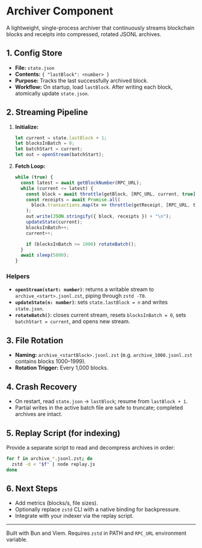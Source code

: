 # Archiver Component

A lightweight, single-process archiver that continuously streams blockchain blocks and receipts into compressed, rotated JSONL archives.

## 1. Config Store

* **File:** `state.json`
* **Contents:** `{ "lastBlock": <number> }`
* **Purpose:** Tracks the last successfully archived block.
* **Workflow:** On startup, load `lastBlock`. After writing each block, atomically update `state.json`.

## 2. Streaming Pipeline

1. **Initialize:**

   ```js
   let current = state.lastBlock + 1;
   let blocksInBatch = 0;
   let batchStart = current;
   let out = openStream(batchStart);
   ```
2. **Fetch Loop:**

   ```js
   while (true) {
     const latest = await getBlockNumber(RPC_URL);
     while (current <= latest) {
       const block = await throttle(getBlock, [RPC_URL, current, true]);
       const receipts = await Promise.all(
         block.transactions.map(tx => throttle(getReceipt, [RPC_URL, tx.hash]))
       );
       out.write(JSON.stringify({ block, receipts }) + "\n");
       updateState(current);
       blocksInBatch++;
       current++;

       if (blocksInBatch >= 1000) rotateBatch();
     }
     await sleep(5000);
   }
   ```

### Helpers

* **`openStream(start: number)`**: returns a writable stream to `archive_<start>.jsonl.zst`, piping through `zstd -T0`.
* **`updateState(n: number)`**: sets `state.lastBlock = n` and writes `state.json`.
* **`rotateBatch()`**: closes current stream, resets `blocksInBatch = 0`, sets `batchStart = current`, and opens new stream.

## 3. File Rotation

* **Naming:** `archive_<startBlock>.jsonl.zst` (e.g. `archive_1000.jsonl.zst` contains blocks 1000–1999).
* **Rotation Trigger:** Every 1,000 blocks.

## 4. Crash Recovery

* On restart, read `state.json` → `lastBlock`; resume from `lastBlock + 1`.
* Partial writes in the active batch file are safe to truncate; completed archives are intact.

## 5. Replay Script (for indexing)

Provide a separate script to read and decompress archives in order:

```bash
for f in archive_*.jsonl.zst; do
  zstd -d < "$f" | node replay.js
done
```

## 6. Next Steps

* Add metrics (blocks/s, file sizes).
* Optionally replace `zstd` CLI with a native binding for backpressure.
* Integrate with your indexer via the replay script.

---

Built with Bun and Viem. Requires `zstd` in PATH and `RPC_URL` environment variable.
